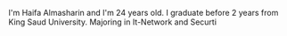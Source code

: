 I'm Haifa Almasharin and I'm 24 years old.
I graduate before 2 years from King Saud University.
Majoring in It-Network and Securti
